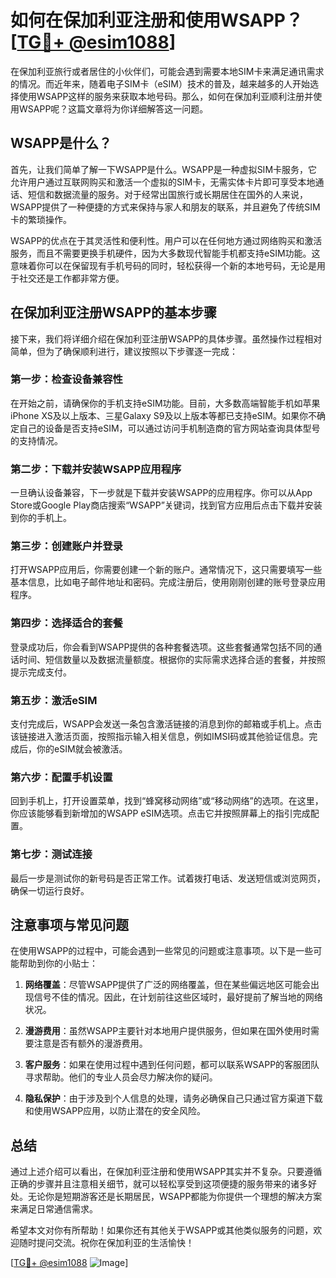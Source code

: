 # 如何在保加利亚注册和使用WSAPP？[[TG💪+ @esim1088](https://t.me/s/esim1088)]

在保加利亚旅行或者居住的小伙伴们，可能会遇到需要本地SIM卡来满足通讯需求的情况。而近年来，随着电子SIM卡（eSIM）技术的普及，越来越多的人开始选择使用WSAPP这样的服务来获取本地号码。那么，如何在保加利亚顺利注册并使用WSAPP呢？这篇文章将为你详细解答这一问题。

## WSAPP是什么？

首先，让我们简单了解一下WSAPP是什么。WSAPP是一种虚拟SIM卡服务，它允许用户通过互联网购买和激活一个虚拟的SIM卡，无需实体卡片即可享受本地通话、短信和数据流量的服务。对于经常出国旅行或长期居住在国外的人来说，WSAPP提供了一种便捷的方式来保持与家人和朋友的联系，并且避免了传统SIM卡的繁琐操作。

WSAPP的优点在于其灵活性和便利性。用户可以在任何地方通过网络购买和激活服务，而且不需要更换手机硬件，因为大多数现代智能手机都支持eSIM功能。这意味着你可以在保留现有手机号码的同时，轻松获得一个新的本地号码，无论是用于社交还是工作都非常方便。

## 在保加利亚注册WSAPP的基本步骤

接下来，我们将详细介绍在保加利亚注册WSAPP的具体步骤。虽然操作过程相对简单，但为了确保顺利进行，建议按照以下步骤逐一完成：

### 第一步：检查设备兼容性

在开始之前，请确保你的手机支持eSIM功能。目前，大多数高端智能手机如苹果iPhone XS及以上版本、三星Galaxy S9及以上版本等都已支持eSIM。如果你不确定自己的设备是否支持eSIM，可以通过访问手机制造商的官方网站查询具体型号的支持情况。

### 第二步：下载并安装WSAPP应用程序

一旦确认设备兼容，下一步就是下载并安装WSAPP的应用程序。你可以从App Store或Google Play商店搜索“WSAPP”关键词，找到官方应用后点击下载并安装到你的手机上。

### 第三步：创建账户并登录

打开WSAPP应用后，你需要创建一个新的账户。通常情况下，这只需要填写一些基本信息，比如电子邮件地址和密码。完成注册后，使用刚刚创建的账号登录应用程序。

### 第四步：选择适合的套餐

登录成功后，你会看到WSAPP提供的各种套餐选项。这些套餐通常包括不同的通话时间、短信数量以及数据流量额度。根据你的实际需求选择合适的套餐，并按照提示完成支付。

### 第五步：激活eSIM

支付完成后，WSAPP会发送一条包含激活链接的消息到你的邮箱或手机上。点击该链接进入激活页面，按照指示输入相关信息，例如IMSI码或其他验证信息。完成后，你的eSIM就会被激活。

### 第六步：配置手机设置

回到手机上，打开设置菜单，找到“蜂窝移动网络”或“移动网络”的选项。在这里，你应该能够看到新增加的WSAPP eSIM选项。点击它并按照屏幕上的指引完成配置。

### 第七步：测试连接

最后一步是测试你的新号码是否正常工作。试着拨打电话、发送短信或浏览网页，确保一切运行良好。

## 注意事项与常见问题

在使用WSAPP的过程中，可能会遇到一些常见的问题或注意事项。以下是一些可能帮助到你的小贴士：

1. **网络覆盖**：尽管WSAPP提供了广泛的网络覆盖，但在某些偏远地区可能会出现信号不佳的情况。因此，在计划前往这些区域时，最好提前了解当地的网络状况。
   
2. **漫游费用**：虽然WSAPP主要针对本地用户提供服务，但如果在国外使用时需要注意是否有额外的漫游费用。

3. **客户服务**：如果在使用过程中遇到任何问题，都可以联系WSAPP的客服团队寻求帮助。他们的专业人员会尽力解决你的疑问。

4. **隐私保护**：由于涉及到个人信息的处理，请务必确保自己只通过官方渠道下载和使用WSAPP应用，以防止潜在的安全风险。

## 总结

通过上述介绍可以看出，在保加利亚注册和使用WSAPP其实并不复杂。只要遵循正确的步骤并且注意相关细节，就可以轻松享受到这项便捷的服务带来的诸多好处。无论你是短期游客还是长期居民，WSAPP都能为你提供一个理想的解决方案来满足日常通信需求。

希望本文对你有所帮助！如果你还有其他关于WSAPP或其他类似服务的问题，欢迎随时提问交流。祝你在保加利亚的生活愉快！

[[TG💪+ @esim1088](https://t.me/s/esim1088) ![Image](https://i.postimg.cc/4NQfJmqS/Snipaste-2025-05-13-00-14-12.png)]